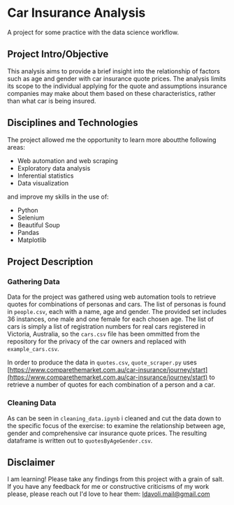 # Car Insurance Analysis
A project for some practice with the data science workflow.

## Project Intro/Objective
This analysis aims to provide a brief insight into the relationship of factors such as age and gender with car insurance quote prices. The analysis limits its scope to the individual applying for the quote and assumptions insurance companies may make about them based on these characteristics, rather than what car is being insured.

## Disciplines and Technologies
The project allowed me the opportunity to learn more aboutthe following areas:
* Web automation and web scraping
* Exploratory data analysis
* Inferential statistics
* Data visualization

and improve my skills in the use of:
* Python
* Selenium
* Beautiful Soup
* Pandas
* Matplotlib

## Project Description
### Gathering Data
Data for the project was gathered using web automation tools to retrieve quotes for combinations of personas and cars. The list of personas is found in `people.csv`, each with a name, age and gender. The provided set includes 36 instances, one male and one female for each chosen age. The list of cars is simply a list of registration numbers for real cars registered in Victoria, Australia, so the `cars.csv` file has been ommitted from the repository for the privacy of the car owners and replaced with `example_cars.csv`.

In order to produce the data in `quotes.csv`, `quote_scraper.py` uses [https://www.comparethemarket.com.au/car-insurance/journey/start](https://www.comparethemarket.com.au/car-insurance/journey/start) to retrieve a number of quotes for each combination of a person and a car.

### Cleaning Data
As can be seen in `cleaning_data.ipynb` i cleaned and cut the data down to the specific focus of the exercise: to examine the relationship between age, gender and comprehensive car insurance quote prices. The resulting dataframe is written out to `quotesByAgeGender.csv`.

## Disclaimer
I am learning! Please take any findings from this project with a grain of salt. If you have any feedback for me or constructive criticisms of my work please, please reach out I'd love to hear them: ldavoli.mail@gmail.com
